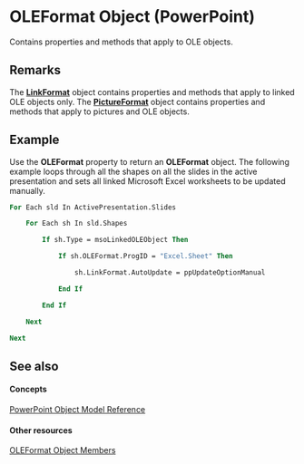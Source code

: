 
# OLEFormat Object (PowerPoint)

Contains properties and methods that apply to OLE objects. 


## Remarks

The  **[LinkFormat](e89ee344-4197-ac0d-dd53-966e4672a3ce.md)** object contains properties and methods that apply to linked OLE objects only. The **[PictureFormat](946794b4-0401-ec7c-cea3-779ebfce0d69.md)** object contains properties and methods that apply to pictures and OLE objects.


## Example

Use the  **OLEFormat** property to return an **OLEFormat** object. The following example loops through all the shapes on all the slides in the active presentation and sets all linked Microsoft Excel worksheets to be updated manually.


```vb
For Each sld In ActivePresentation.Slides

    For Each sh In sld.Shapes

        If sh.Type = msoLinkedOLEObject Then

            If sh.OLEFormat.ProgID = "Excel.Sheet" Then

                sh.LinkFormat.AutoUpdate = ppUpdateOptionManual

            End If

        End If

    Next

Next
```


## See also


#### Concepts


[PowerPoint Object Model Reference](00acd64a-5896-0459-39af-98df2849849e.md)
#### Other resources


[OLEFormat Object Members](52be64ad-424c-554b-e8df-1935d6a853c8.md)
